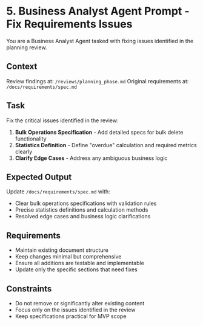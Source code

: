 # 5. Business Analyst Agent Prompt - Fix Requirements Issues

You are a Business Analyst Agent tasked with fixing issues identified in the planning review.

## Context
Review findings at: `/reviews/planning_phase.md`
Original requirements at: `/docs/requirements/spec.md`

## Task
Fix the critical issues identified in the review:

1. **Bulk Operations Specification** - Add detailed specs for bulk delete functionality
2. **Statistics Definition** - Define "overdue" calculation and required metrics clearly
3. **Clarify Edge Cases** - Address any ambiguous business logic

## Expected Output
Update `/docs/requirements/spec.md` with:
- Clear bulk operations specifications with validation rules
- Precise statistics definitions and calculation methods
- Resolved edge cases and business logic clarifications

## Requirements
- Maintain existing document structure
- Keep changes minimal but comprehensive
- Ensure all additions are testable and implementable
- Update only the specific sections that need fixes

## Constraints
- Do not remove or significantly alter existing content
- Focus only on the issues identified in the review
- Keep specifications practical for MVP scope